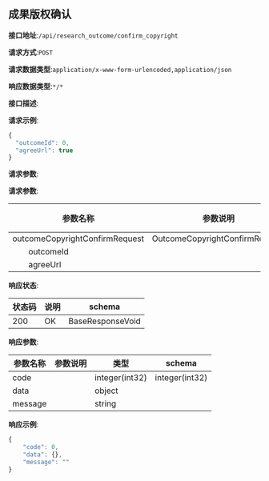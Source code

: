 

## 成果版权确认


**接口地址**:`/api/research_outcome/confirm_copyright`


**请求方式**:`POST`


**请求数据类型**:`application/x-www-form-urlencoded,application/json`


**响应数据类型**:`*/*`


**接口描述**:


**请求示例**:


```javascript
{
  "outcomeId": 0,
  "agreeUrl": true
}
```


**请求参数**:


**请求参数**:


| 参数名称 | 参数说明 | 请求类型    | 是否必须 | 数据类型 | schema |
| -------- | -------- | ----- | -------- | -------- | ------ |
|outcomeCopyrightConfirmRequest|OutcomeCopyrightConfirmRequest|body|true|OutcomeCopyrightConfirmRequest|OutcomeCopyrightConfirmRequest|
|&emsp;&emsp;outcomeId|||false|integer(int64)||
|&emsp;&emsp;agreeUrl|||false|boolean||


**响应状态**:


| 状态码 | 说明 | schema |
| -------- | -------- | ----- | 
|200|OK|BaseResponseVoid|


**响应参数**:


| 参数名称 | 参数说明 | 类型 | schema |
| -------- | -------- | ----- |----- | 
|code||integer(int32)|integer(int32)|
|data||object||
|message||string||


**响应示例**:
```javascript
{
	"code": 0,
	"data": {},
	"message": ""
}
```